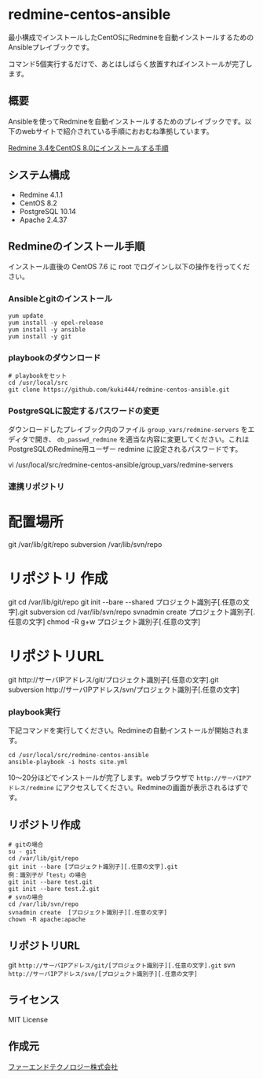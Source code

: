 # redmine-centos-ansible


最小構成でインストールしたCentOSにRedmineを自動インストールするためのAnsibleプレイブックです。

コマンド5個実行するだけで、あとはしばらく放置すればインストールが完了します。


## 概要

Ansibleを使ってRedmineを自動インストールするためのプレイブックです。以下のwebサイトで紹介されている手順におおむね準拠しています。

[Redmine 3.4をCentOS 8.0にインストールする手順](http://blog.redmine.jp/articles/3_4/install/centos/)


## システム構成

* Redmine 4.1.1
* CentOS 8.2
* PostgreSQL 10.14
* Apache 2.4.37


## Redmineのインストール手順

インストール直後の CentOS 7.6 に root でログインし以下の操作を行ってください。


### Ansibleとgitのインストール

```
yum update
yum install -y epel-release
yum install -y ansible
yum install -y git

```

### playbookのダウンロード

```
# playbookをセット
cd /usr/local/src
git clone https://github.com/kuki444/redmine-centos-ansible.git
```

### PostgreSQLに設定するパスワードの変更

ダウンロードしたプレイブック内のファイル `group_vars/redmine-servers` をエディタで開き、 `db_passwd_redmine` を適当な内容に変更してください。これはPostgreSQLのRedmine用ユーザー redmine に設定されるパスワードです。

vi /usr/local/src/redmine-centos-ansible/group_vars/redmine-servers

### 連携リポジトリ

# 配置場所
git
/var/lib/git/repo
subversion
/var/lib/svn/repo

# リポジトリ 作成
git
cd /var/lib/git/repo
git init --bare --shared プロジェクト識別子[.任意の文字].git
subversion
cd /var/lib/svn/repo
svnadmin create プロジェクト識別子[.任意の文字]
chmod -R g+w プロジェクト識別子[.任意の文字]

# リポジトリURL
git
http://サーバIPアドレス/git/プロジェクト識別子[.任意の文字].git
subversion
http://サーバIPアドレス/svn/プロジェクト識別子[.任意の文字]

### playbook実行

下記コマンドを実行してください。Redmineの自動インストールが開始されます。

```
cd /usr/local/src/redmine-centos-ansible
ansible-playbook -i hosts site.yml
```

10〜20分ほどでインストールが完了します。webブラウザで `http://サーバIPアドレス/redmine` にアクセスしてください。Redmineの画面が表示されるはずです。

## リポジトリ作成

```
# gitの場合
su - git
cd /var/lib/git/repo
git init --bare [プロジェクト識別子][.任意の文字].git
例：識別子が「test」の場合
git init --bare test.git
git init --bare test.2.git
# svnの場合
cd /var/lib/svn/repo
svnadmin create  [プロジェクト識別子][.任意の文字]
chown -R apache:apache
```

## リポジトリURL
git
`http://サーバIPアドレス/git/[プロジェクト識別子][.任意の文字].git` 
svn
`http://サーバIPアドレス/svn/[プロジェクト識別子][.任意の文字]` 

## ライセンス

MIT License


## 作成元

[ファーエンドテクノロジー株式会社](http://www.farend.co.jp/)
